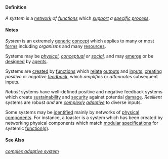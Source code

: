 #### Definition

*A system* is a *[network](https://github.com/gcassel/Modular-Organization-Terminology/blob/master/terms/network.md) of [functions](https://github.com/gcassel/Modular-Organization-Terminology/blob/master/terms/function.md)* which *[support](https://github.com/gcassel/Modular-Organization-Terminology/blob/master/terms/support.md) a [specific](https://github.com/gcassel/Modular-Organization-Terminology/blob/master/terms/specific.md) [process](https://github.com/gcassel/Modular-Organization-Terminology/blob/master/terms/process.md)*.  

#### Notes

*System* is an extremely [generic](https://github.com/gcassel/Modular-Organization-Terminology/blob/master/terms/generic.md) [concept](https://github.com/gcassel/Modular-Organization-Terminology/blob/master/terms/concept.md) which applies to many or most [forms](https://github.com/gcassel/Modular-Organization-Terminology/blob/master/terms/form.md) including *organisms* and many [resources](https://github.com/gcassel/Modular-Organization-Terminology/blob/master/terms/resource.md).

Systems may be *[physical](https://github.com/gcassel/Modular-Organization-Terminology/blob/master/terms/physical.md), [conceptual](https://github.com/gcassel/Modular-Organization-Terminology/blob/master/terms/concept.md) or [social](https://github.com/gcassel/Modular-Organization-Terminology/blob/master/terms/social.md)*, and may [emerge](https://github.com/gcassel/Modular-Organization-Terminology/blob/master/terms/emergence.md) or be [designed](https://github.com/gcassel/Modular-Organization-Terminology/blob/master/terms/design.md) by [agents](https://github.com/gcassel/Modular-Organization-Terminology/blob/master/terms/agent.md). 

Systems are [created](https://github.com/gcassel/Modular-Organization-Terminology/blob/master/terms/create.md) by [functions](https://github.com/gcassel/Modular-Organization-Terminology/blob/master/terms/function.md) which [relate](https://github.com/gcassel/Modular-Organization-Terminology/blob/master/terms/relate.md) [outputs](https://github.com/gcassel/Modular-Organization-Terminology/blob/master/terms/output.md) and [inputs](https://github.com/gcassel/Modular-Organization-Terminology/blob/master/terms/input.md), [creating](https://github.com/gcassel/Modular-Organization-Terminology/blob/master/terms/create.md) *positive* or *negative [feedback](https://github.com/gcassel/Modular-Organization-Terminology/blob/master/terms/feedback.md)*, which *amplifies* or *attenuates* subsequent inputs.   

*Robust* systems have well-defined positive and negative feedback systems which create [sustainability](https://github.com/gcassel/Modular-Organization-Terminology/blob/master/terms/sustain.md) and [security](https://github.com/gcassel/Modular-Organization-Terminology/blob/master/terms/secure.md) against potential [damage](https://github.com/gcassel/Modular-Organization-Terminology/blob/master/terms/damage.md).  *Resilient* systems are robust *and* are *[complexly](https://github.com/gcassel/Modular-Organization-Terminology/blob/master/terms/complex.md) [adaptive](https://github.com/gcassel/Modular-Organization-Terminology/blob/master/terms/adaptive.md)* to diverse inputs.

Some systems may be [identified](https://github.com/gcassel/Modular-Organization-Terminology/blob/master/terms/identify.md) mainly by networks of [physical](https://github.com/gcassel/Modular-Organization-Terminology/blob/master/terms/physical.md) [components](https://github.com/gcassel/Modular-Organization-Terminology/blob/master/terms/component.md).  For instance, a toaster is a system which has been created by networking physical components which match [modular](https://github.com/gcassel/Modular-Organization-Terminology/blob/master/terms/module.md) [specifications](https://github.com/gcassel/Modular-Organization-Terminology/blob/master/terms/specification.md) for systemic [function(s)](https://github.com/gcassel/Modular-Organization-Terminology/blob/master/terms/function.md).

#### See Also

*[complex adaptive system](https://github.com/gcassel/Modular-Organization-Terminology/blob/master/compound-terms/complex-adaptive-system.md)*
